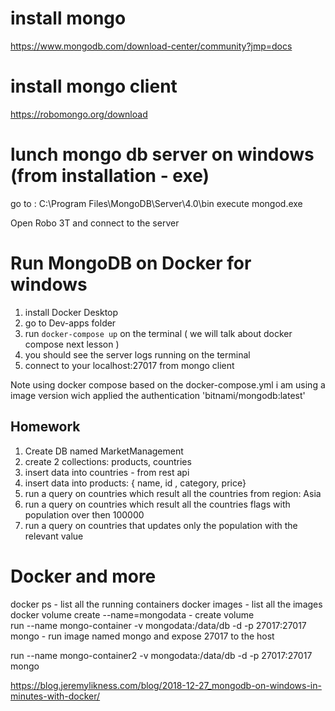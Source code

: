 # install mongo
https://www.mongodb.com/download-center/community?jmp=docs


# install mongo client
https://robomongo.org/download

# lunch mongo db server on windows (from installation -  exe)
go to : C:\Program Files\MongoDB\Server\4.0\bin
execute mongod.exe

Open Robo 3T
and connect to the server


# Run MongoDB on Docker for windows
1. install Docker Desktop
2. go to Dev-apps folder
3. run `docker-compose up` on the terminal ( we will talk about docker compose next lesson )
4. you should see the server logs running on the terminal
5. connect to your localhost:27017 from mongo client

Note using docker compose based on the docker-compose.yml
i am using a image version wich applied the authentication  'bitnami/mongodb:latest'

## Homework
1. Create DB named MarketManagement
2. create 2 collections: products, countries
3. insert data into countries - from rest api
4. insert data into products: { name, id , category, price}
5. run a query on countries which result all the countries from region: Asia
6. run a query on countries which result all the countries flags with population over then 100000
7. run a query on countries that updates only the population with the relevant value


# Docker and more

docker ps - list all the running containers
docker images - list all the images
docker volume create --name=mongodata - create volume   
 run --name mongo-container -v mongodata:/data/db -d -p 27017:27017 mongo - run image named mongo and expose 27017 to the host

 run --name mongo-container2 -v mongodata:/data/db -d -p 27017:27017 mongo

 https://blog.jeremylikness.com/blog/2018-12-27_mongodb-on-windows-in-minutes-with-docker/


